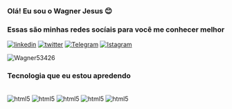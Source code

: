 ### Olá! Eu sou o Wagner Jesus 😊

### Essas são minhas redes socíais para você me conhecer melhor

[![linkedin](https://img.shields.io/badge/LinkedIn-0077B5?style=for-the-badge&logo=linkedin&logoColor=white)](https://www.linkedin.com/in/wagner12)
[![twitter](https://img.shields.io/badge/Twitter-1DA1F2?style=for-the-badge&logo=twitter&logoColor=white)](https://www.twitter.com/@Wagner5422)
[![Telegram](https://img.shields.io/badge/Telegram-2CA5E0?style=for-the-badge&logo=telegram&logoColor=white)](https://www.telegram.com/WagnerJesus)
[![Istagram](https://img.shields.io/badge/Instagram-E4405F?style=for-the-badge&logo=instagram&logoColor=white)](https://www.instagram.com/wagner12jesus)

![Wagner53426](https://github-readme-stats.vercel.app/api?username=Wagner53426&show_icons=true&theme=dracula)

### Tecnologia que eu estou apredendo

<div style="display: inline_block"><br/>
<img align="center" alt="html5" src="https://img.shields.io/badge/HTML5-E34F26?style=for-the-badge&logo=html5&logoColor=white">
<img align="center" alt="html5" src="https://img.shields.io/badge/CSS3-1572B6?style=for-the-badge&logo=css3&logoColor=white">
<img align="center" alt="html5" src="https://img.shields.io/badge/JavaScript-323330?style=for-the-badge&logo=javascript&logoColor=F7DF1E">
<img align="center" alt="html5" src="https://img.shields.io/badge/Node.js-43853D?style=for-the-badge&logo=node.js&logoColor=white">
<img align="center" alt="html5" src="https://img.shields.io/badge/React-20232A?style=for-the-badge&logo=react&logoColor=61DAFB">


</div>
